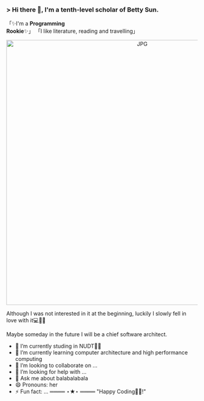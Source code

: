   ### > Hi there 👋, I'm a tenth-level scholar of Betty Sun.

<!--
**pudding-art/pudding-art** is a  _special_  repository because its `README.md` (this file) appears on your GitHub profile.-->


「✨I'm a **Programming Rookie**✨」
「I like literature, reading and travelling」

<div align="center">
 <img hight="300" width="700" alt="JPG" align="center" src="https://github.com/pudding-art/pudding-art/asserts/566931653642556_.pic.jpg">
</div>


Although I was not interested in it at the beginning,
luckily I slowly fell in love with it💻👨‍💻

Maybe someday in the future I will be a chief software architect.

- 🔭 I’m currently studing in NUDT👨‍🏛 
- 🌱 I’m currently learning computer architecture and high performance computing
- 👯 I’m looking to collaborate on ...
- 🤔 I’m looking for help with ...
- 💬 Ask me about balabalabala
- 😄 Pronouns: her
- ⚡ Fun fact: ...
                                                      ════ ⋆★⋆ ════
                                                     "Happy Coding👨‍💻!"

